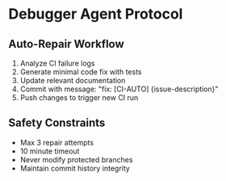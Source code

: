 # Debugger Agent Protocol

## Auto-Repair Workflow
1. Analyze CI failure logs
2. Generate minimal code fix with tests
3. Update relevant documentation
4. Commit with message: "fix: [CI-AUTO] {issue-description}"
5. Push changes to trigger new CI run

## Safety Constraints
- Max 3 repair attempts
- 10 minute timeout
- Never modify protected branches
- Maintain commit history integrity